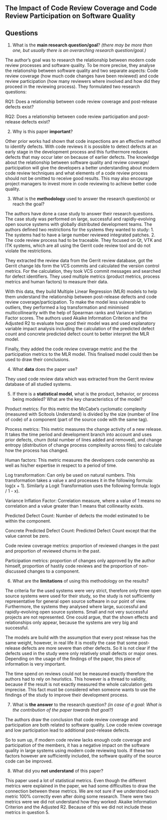 ## The Impact of Code Review Coverage and Code Review Participation on Software Quality

## Questions

1. What is the **main research question/goal**? _(there may be more than one, but usually there is an overarching research question/goal.)_

The author’s goal was to research the relationship between modern code review processes and software quality. To be more precise, they analyse the relationship between software quality and two separate aspects: Code review coverage (how much code changes have been reviewed) and code review participation (how many reviewers where involved and how did they proceed in the reviewing process). They formulated two research questions:

RQ1: Does a relationship between code review coverage and post-release defects exist?

RQ2: Does a relationship between code review participation and post-release defects exist?

2. Why is this paper **important**?

Other prior works had shown that code inspections are an effective method to identify defects. With code reviews it is possible to detect defects at an early stage in the development process and this furthermore reduces defects that may occur later on because of earlier defects. 
The knowledge about the relationship between software quality and  review coverage/ participation will give the developers a better understanding about modern code review techniques and what elements of a code review process should not be omitted to receive good results. This may also encourage project managers to invest more in code reviewing to achieve better code quality.

3. What is the **methodology** used to answer the research question(s) or reach the goal?

The authors have done a case study to answer their research questions. The case study was performed on large, successful and rapidly-evolving open source systems with globally distributed development teams. The authors defined two restrictions for the systems they wanted to study: 1. The systems had to have a large number reviewed integrated patches. 2. The code review process had to be traceable. They focused on Qt, VTK and ITK systems, which are all using the Gerrit code review tool and do not violate the restrictions. 

They extracted the review data from the Gerrit review database, got the Gerrit change Ids form the VCS commits and calculated the version control metrics. For the calculation, they took VCS commit messages and searched for defect identifiers. They used multiple metrics (product metrics, process metrics and human factors) to measure their data. 

With this data, they build Multiple Linear Regression (MLR) models to help them understand the relationship between post-release defects and code review coverage/participation. To make the model less vulnerable to outliers, they performed a log transformation and minimised multicollinearity with the help of Spearman ranks and Variance Inflation Factor scores. The authors used Akaike Information Criterion and the Adjusted R2 to evaluate how good their model was and used explanatory variable impact analysis including the calculation of the predicted defect count and concrete predicted defect count to better interpret the MLR model.

Finally, they added the code review coverage metric and the the participation metrics to the MLR model. This finalised model could then be used to draw their conclusions.

4. What **data** does the paper use?

They used code review data which was extracted from the Gerrit review database of all studied systems.

5. If there is a **statistical model**, what is the product, behavior, or process being modeled? What are the key characteristics of the model?

Product metrics: For this metric the McCabe’s cyclomatic complexity (measured with Scitools Understand) is divided by the size (number of line of code) of a component (part of the source code with the same tag).

Process metrics: This metric measures the change activity of a new release. It takes the time period and development branch into account and uses prior defects, churn (total number of lines added and removed), and change entropy (distribution of change process complexity across files) to calculate how the process has changed. 

Human factors: This metric measures the developers code ownership as well as his/her expertise in respect to a period of time.

Log transformation: Can only be used on natural numbers. This transformation takes a value x and processes it in the following formula: log(x + 1). Similarly a Logit Transformation uses the following formula: log(x / 1 - x). 

Variance Inflation Factor: Correlation measure, where a value of 1 means no correlation and a value greater than 1 means that collinearity exists.

Predicted Defect Count: Number of defects the model estimated to be within the component.

Concrete Predicted Defect Count: Predicted Defect Count except that the value cannot be zero. 

Code review coverage metrics: proportion of reviewed changes in the past and proportion of reviewed churns in the past. 

Participation metrics: proportion of changes only approved by the author himself, proportion of hastily code reviews and the proportion of non-discussed changes to a component. 

6. What are the **limitations** of using this methodology on the results?

The criteria for the used systems were very strict, therefore only three open source systems were used for their study, so the study is not sufficiently representative for general open source software in our point of view. Furthermore, the systems they analysed where large, successful and rapidly-evolving open source systems. Small and not very successful projects are not represented. One could argue, that the shown effects and relationships only appear, because the systems are very big and successful. 

The models are build with the assumption that every post release has the same weight, however, in real life it is mostly the case that some post-release defects are more severe than other defects. So it is not clear if the defects used in the study were only relatively small defects or major ones. Depending on the usage of the findings of the paper, this piece of information is very important. 

The time spend on reviews could not be measured exactly therefore the authors had to rely on heuristics. This however is a thread to validity, because if the result is not exactly measured the whole calculation gets imprecise. This fact must be considered when someone wants to use the findings of the study to improve their development process.


7. What is **the answer** to the research question? _(in case of a goal: What is the contribution of the paper towards that goal?)_

The authors draw the conclusion that code review coverage and participation are both related to software quality. Low code review coverage and low participation lead to additional post-release defects. 

So to sum up, if modern code review lacks enough code coverage and participation of the members, it has a negative impact on the software quality in large systems using modern code reviewing tools. If these two factors however are sufficiently included, the software quality of the source code can be improved. 

8. What did you **not understand** of this paper?

This paper used a lot of statistical metrics. Even though the different metrics were explained in the paper, we had some difficulties to draw the connection between these metrics. We are not sure if we understood each metric 100% correctly even after doing some research. There were two metrics were we did not understand how they worked: Akaike Information Criterion and the Adjusted R2. Because of this we did not include these metrics in question 5. 

